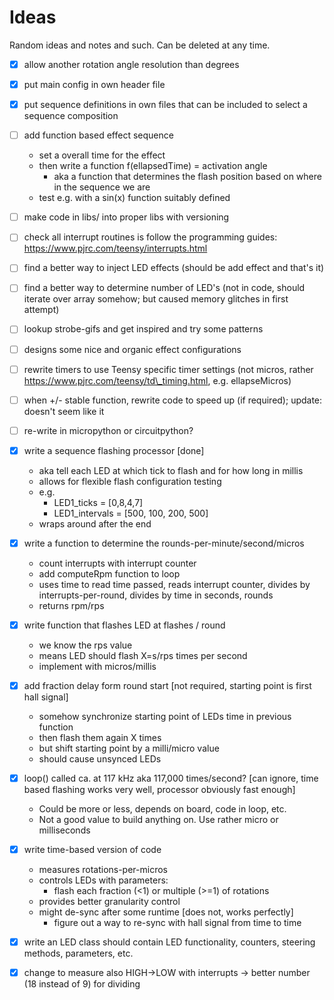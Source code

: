 # Ideas
Random ideas and notes and such. Can be deleted at any time.

- [X] allow another rotation angle resolution than degrees
- [X] put main config in own header file
- [X] put sequence definitions in own files that can be included to select a sequence composition 
- [ ] add function based effect sequence
	- set a overall time for the effect
	- then write a function f(ellapsedTime) = activation angle
		- aka a function that determines the flash position based on where in the sequence we are
	- test e.g. with a sin(x) function suitably defined
- [ ] make code in libs/ into proper libs with versioning
- [ ] check all interrupt routines is follow the programming guides: https://www.pjrc.com/teensy/interrupts.html
- [ ] find a better way to inject LED effects (should be add effect and that's it)
- [ ] find a better way to determine number of LED's (not in code, should iterate over array somehow; but caused memory glitches in first attempt)
- [ ] lookup strobe-gifs and get inspired and try some patterns
- [ ] designs some nice and organic effect configurations
- [ ] rewrite timers to use Teensy specific timer settings (not micros, rather https://www.pjrc.com/teensy/td\_timing.html, e.g. ellapseMicros)
- [ ] when +/- stable function, rewrite code to speed up (if required); update: doesn't seem like it
- [ ] re-write in micropython or circuitpython?
- [X] write a sequence flashing processor [done]
	- aka tell each LED at which tick to flash and for how long in millis
	- allows for flexible flash configuration testing
	- e.g.
		- LED1_ticks = [0,8,4,7]
		- LED1_intervals = [500, 100, 200, 500]
	- wraps around after the end
- [X] write a function to determine the rounds-per-minute/second/micros
	- count interrupts with interrupt counter
	- add computeRpm function to loop
	- uses time to read time passed, reads interrupt counter, divides by interrupts-per-round, divides by time in seconds, rounds
	- returns rpm/rps
- [X] write function that flashes LED at flashes / round
	- we know the rps value
	- means LED should flash X=s/rps times per second
	- implement with micros/millis
- [X] add fraction delay form round start [not required, starting point is first hall signal]
	- somehow synchronize starting point of LEDs time in previous function
	- then flash them again X times
	- but shift starting point by a milli/micro value
	- should cause unsynced LEDs
- [X] loop() called ca. at 117 kHz aka 117,000 times/second? [can ignore, time based flashing works very well, processor obviously fast enough]
	- Could be more or less, depends on board, code in loop, etc.
	- Not a good value to build anything on. Use rather micro or milliseconds
- [X] write time-based version of code
	- measures rotations-per-micros
	- controls LEDs with parameters:
		- flash each fraction (<1) or multiple (>=1) of rotations
	- provides better granularity control
	- might de-sync after some runtime [does not, works perfectly]
		- figure out a way to re-sync with hall signal from time to time
- [X] write an LED class
	should contain LED functionality, counters, steering methods, parameters, etc.
- [X] change to measure also HIGH->LOW with interrupts -> better number (18 instead of 9) for dividing

